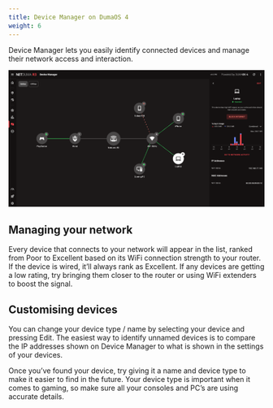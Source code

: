 ```yaml
---
title: Device Manager on DumaOS 4
weight: 6
---
```


Device Manager lets you easily identify connected devices and manage their network access and interaction.

![Device Manager Page](device-manager/2024-10-01-16-43-34-image.png)

## Managing your network

Every device that connects to your network will appear in the list, ranked from Poor to Excellent based on its WiFi connection strength to your router. If the device is wired, it’ll always rank as Excellent. If any devices are getting a low rating, try bringing them closer to the router or using WiFi extenders to boost the signal.

## Customising devices

You can change your device type / name by selecting your device and pressing Edit. The easiest way to identify unnamed devices is to compare the IP addresses shown on Device Manager to what is shown in the settings of your devices.

Once you’ve found your device, try giving it a name and device type to make it easier to find in the future. Your device type is important when it comes to gaming, so make sure all your consoles and PC’s are using accurate details.
